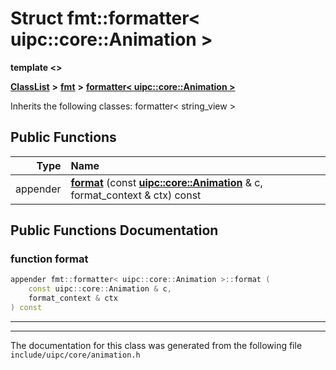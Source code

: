 

# Struct fmt::formatter&lt; uipc::core::Animation &gt;

**template &lt;&gt;**



[**ClassList**](annotated.md) **>** [**fmt**](namespacefmt.md) **>** [**formatter&lt; uipc::core::Animation &gt;**](structfmt_1_1formatter_3_01uipc_1_1core_1_1_animation_01_4.md)








Inherits the following classes: formatter< string_view >


































## Public Functions

| Type | Name |
| ---: | :--- |
|  appender | [**format**](#function-format) (const [**uipc::core::Animation**](classuipc_1_1core_1_1_animation.md) & c, format\_context & ctx) const<br> |




























## Public Functions Documentation




### function format 

```C++
appender fmt::formatter< uipc::core::Animation >::format (
    const uipc::core::Animation & c,
    format_context & ctx
) const
```




<hr>

------------------------------
The documentation for this class was generated from the following file `include/uipc/core/animation.h`

